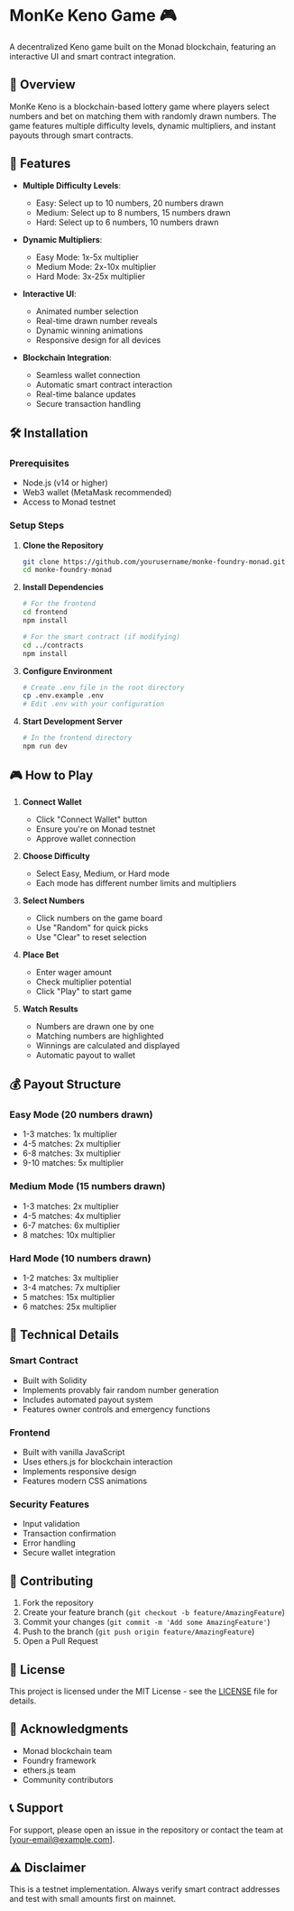 # MonKe Keno Game 🎮

A decentralized Keno game built on the Monad blockchain, featuring an interactive UI and smart contract integration.

## 🎯 Overview

MonKe Keno is a blockchain-based lottery game where players select numbers and bet on matching them with randomly drawn numbers. The game features multiple difficulty levels, dynamic multipliers, and instant payouts through smart contracts.

## 🚀 Features

- **Multiple Difficulty Levels**:
  - Easy: Select up to 10 numbers, 20 numbers drawn
  - Medium: Select up to 8 numbers, 15 numbers drawn
  - Hard: Select up to 6 numbers, 10 numbers drawn

- **Dynamic Multipliers**:
  - Easy Mode: 1x-5x multiplier
  - Medium Mode: 2x-10x multiplier
  - Hard Mode: 3x-25x multiplier

- **Interactive UI**:
  - Animated number selection
  - Real-time drawn number reveals
  - Dynamic winning animations
  - Responsive design for all devices

- **Blockchain Integration**:
  - Seamless wallet connection
  - Automatic smart contract interaction
  - Real-time balance updates
  - Secure transaction handling

## 🛠 Installation

### Prerequisites
- Node.js (v14 or higher)
- Web3 wallet (MetaMask recommended)
- Access to Monad testnet

### Setup Steps

1. **Clone the Repository**
   ```bash
   git clone https://github.com/yourusername/monke-foundry-monad.git
   cd monke-foundry-monad
   ```

2. **Install Dependencies**
   ```bash
   # For the frontend
   cd frontend
   npm install

   # For the smart contract (if modifying)
   cd ../contracts
   npm install
   ```

3. **Configure Environment**
   ```bash
   # Create .env file in the root directory
   cp .env.example .env
   # Edit .env with your configuration
   ```

4. **Start Development Server**
   ```bash
   # In the frontend directory
   npm run dev
   ```

## 🎮 How to Play

1. **Connect Wallet**
   - Click "Connect Wallet" button
   - Ensure you're on Monad testnet
   - Approve wallet connection

2. **Choose Difficulty**
   - Select Easy, Medium, or Hard mode
   - Each mode has different number limits and multipliers

3. **Select Numbers**
   - Click numbers on the game board
   - Use "Random" for quick picks
   - Use "Clear" to reset selection

4. **Place Bet**
   - Enter wager amount
   - Check multiplier potential
   - Click "Play" to start game

5. **Watch Results**
   - Numbers are drawn one by one
   - Matching numbers are highlighted
   - Winnings are calculated and displayed
   - Automatic payout to wallet

## 💰 Payout Structure

### Easy Mode (20 numbers drawn)
- 1-3 matches: 1x multiplier
- 4-5 matches: 2x multiplier
- 6-8 matches: 3x multiplier
- 9-10 matches: 5x multiplier

### Medium Mode (15 numbers drawn)
- 1-3 matches: 2x multiplier
- 4-5 matches: 4x multiplier
- 6-7 matches: 6x multiplier
- 8 matches: 10x multiplier

### Hard Mode (10 numbers drawn)
- 1-2 matches: 3x multiplier
- 3-4 matches: 7x multiplier
- 5 matches: 15x multiplier
- 6 matches: 25x multiplier

## 🔧 Technical Details

### Smart Contract
- Built with Solidity
- Implements provably fair random number generation
- Includes automated payout system
- Features owner controls and emergency functions

### Frontend
- Built with vanilla JavaScript
- Uses ethers.js for blockchain interaction
- Implements responsive design
- Features modern CSS animations

### Security Features
- Input validation
- Transaction confirmation
- Error handling
- Secure wallet integration

## 🤝 Contributing

1. Fork the repository
2. Create your feature branch (`git checkout -b feature/AmazingFeature`)
3. Commit your changes (`git commit -m 'Add some AmazingFeature'`)
4. Push to the branch (`git push origin feature/AmazingFeature`)
5. Open a Pull Request

## 📝 License

This project is licensed under the MIT License - see the [LICENSE](LICENSE) file for details.

## 🙏 Acknowledgments

- Monad blockchain team
- Foundry framework
- ethers.js team
- Community contributors

## 📞 Support

For support, please open an issue in the repository or contact the team at [your-email@example.com].

## ⚠️ Disclaimer

This is a testnet implementation. Always verify smart contract addresses and test with small amounts first on mainnet.
